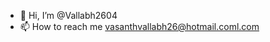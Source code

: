 - 👋 Hi, I’m @Vallabh2604
- 📫 How to reach me vasanthvallabh26@hotmail.coml.com

<!---
Vallabh2604/Vallabh2604 is a ✨ special ✨ repository because its `README.md` (this file) appears on your GitHub profile.
You can click the Preview link to take a look at your changes.
--->
